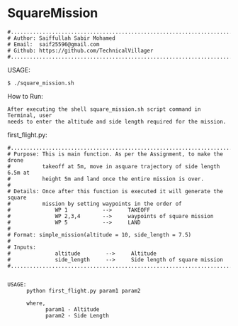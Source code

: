 # SquareMission

    #...........................................................................
    # Author: Saiffullah Sabir Mohamed
    # Email:  saif25596@gmail.com
    # Github: https://github.com/TechnicalVillager
    #...........................................................................


USAGE: 

    $ ./square_mission.sh
    
How to Run:

    After executing the shell square_mission.sh script command in Terminal, user 
    needs to enter the altitude and side length required for the mission.

first_flight.py:           

    #............................................................................
    # Purpose: This is main function. As per the Assignment, to make the drone 
    #          takeoff at 5m, move in asquare trajectory of side length 6.5m at 
    #          height 5m and land once the entire mission is over.
    # 
    # Details: Once after this function is executed it will generate the square 
    #          mission by setting waypoints in the order of
    #              WP 1           -->     TAKEOFF
    #              WP 2,3,4       -->     waypoints of square mission
    #              WP 5           -->     LAND
    #
    # Format: simple_mission(altitude = 10, side_length = 7.5)
    #
    # Inputs: 
    #              altitude        -->     Altitude
    #              side_length     -->     Side length of square mission
    #.............................................................................
    
    
    USAGE: 
          python first_flight.py param1 param2

          where,
                param1 - Altitude
                param2 - Side Length
